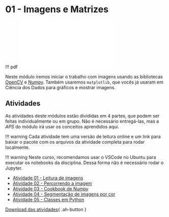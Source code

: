# 01 - Imagens e Matrizes


!!! pdf
    ![](slides.pdf)
    

Neste módulo iremos iniciar o trabalho com imagens usando as bibliotecas [OpenCV](https://opencv.org) e [Numpy](https://numpy.org). Também usaremos `matplotlib`, que vocês já usaram em Ciência dos Dados para gráficos e mostrar imagens.

## Atividades

As atividades deste módulos estão divididas em 4 partes, que podem ser feitas individualmente ou em grupo. Não é necessário entregá-las, mas a *APS* do módulo irá usar os conceitos aprendidos aqui.

!!! warning
    Cada atividade tem uma versão de leitura online e um link para baixar o pacote com os arquivos da atividade completa para rodar localmente. 

!!! warning
    Neste curso, recomendamos usar o VSCode no Ubuntu para executar os notebooks da disciplina. Dessa forma não é necessário rodar o Jupyter.

- [Atividade 01 - Leitura de imagens](atividade1/)
- [Atividade 02 - Percorrendo a imagem](atividade2/)
- [Atividade 03 - Cookbook de Numpy](atividade3/)
- [Atividade 04 - Segmentação de imagens por cor](atividade4/)
- [Atividade 05 - Classes em Python](atividade5/)

[Download das atividades](atividades-modulo01-aluno.zip){ .ah-button }


<!-- ## Para entregar

!!! exercise
    Após acabar as atividades siga o [guia de configuração da APS](../../guias-infra/aps.md).

    E depois clique no link abaixo para ser direcionado para o Github Classroom da APS 1.

    [APS 1 - Github Classroom](https://classroom.github.com)

    A data final de entrega é **{{ data_APS1 }}**.
 -->

